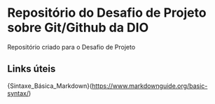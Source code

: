# Repositório do Desafio de Projeto sobre Git/Github da DIO 
Repositório criado para o Desafio de Projeto
## Links úteis
{Sintaxe_Básica_Markdown}(https://www.markdownguide.org/basic-syntax/)
